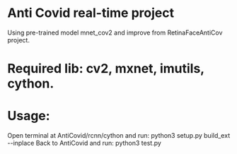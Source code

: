 # Anti Covid real-time project

Using pre-trained model mnet_cov2 and improve from RetinaFaceAntiCov project.

# Required lib: cv2, mxnet, imutils, cython.

# Usage:
Open terminal at AntiCovid/rcnn/cython and run: python3 setup.py build_ext --inplace
Back to AntiCovid and run: python3 test.py



